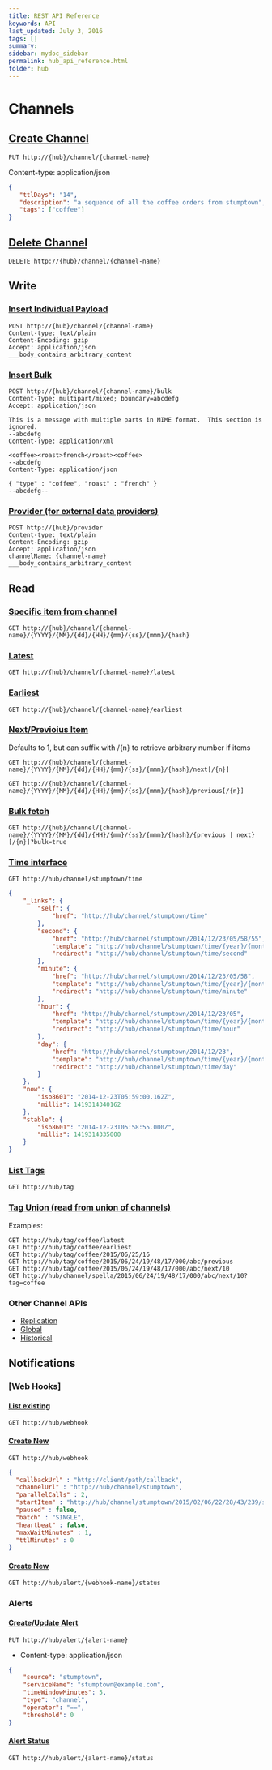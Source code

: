 ```yaml
---
title: REST API Reference
keywords: API
last_updated: July 3, 2016
tags: []
summary: 
sidebar: mydoc_sidebar
permalink: hub_api_reference.html
folder: hub
---
```


# Channels

## [Create Channel](hub_channels_creating.html)

`PUT http://{hub}/channel/{channel-name}`

Content-type: application/json

```json
{
   "ttlDays": "14",
   "description": "a sequence of all the coffee orders from stumptown",
   "tags": ["coffee"]
}
```


## [Delete Channel](hub_channels_delete.html)

`DELETE http://{hub}/channel/{channel-name}`

## Write

### [Insert Individual Payload](hub_channels_insert.html#individual)

```
POST http://{hub}/channel/{channel-name}
Content-type: text/plain
Content-Encoding: gzip
Accept: application/json
___body_contains_arbitrary_content
```

### [Insert Bulk](hub_channels_insert.html#bulk)

```
POST http://{hub}/channel/{channel-name}/bulk
Content-Type: multipart/mixed; boundary=abcdefg
Accept: application/json

This is a message with multiple parts in MIME format.  This section is ignored.
--abcdefg
Content-Type: application/xml

<coffee><roast>french</roast><coffee>
--abcdefg
Content-Type: application/json

{ "type" : "coffee", "roast" : "french" }
--abcdefg--
```

### [Provider (for external data providers)](hub_channels_insert.html#provider)

```
POST http://{hub}/provider
Content-type: text/plain
Content-Encoding: gzip
Accept: application/json
channelName: {channel-name}
___body_contains_arbitrary_content
```

## Read

### [Specific item from channel](hub_channels_reading.html#specific)

`GET http://{hub}/channel/{channel-name}/{YYYY}/{MM}/{dd}/{HH}/{mm}/{ss}/{mmm}/{hash}`

### [Latest](hub_channels_reading.html#latest)

`GET http://{hub}/channel/{channel-name}/latest`

### [Earliest](hub_channels_reading.html#earliest)

`GET http://{hub}/channel/{channel-name}/earliest`

### [Next/Previoius Item](hub_channels_reading.html#next-and-previous)

Defaults to 1, but can suffix with /{n} to retrieve arbitrary number if items

`GET http://{hub}/channel/{channel-name}/{YYYY}/{MM}/{dd}/{HH}/{mm}/{ss}/{mmm}/{hash}/next[/{n}]`

`GET http://{hub}/channel/{channel-name}/{YYYY}/{MM}/{dd}/{HH}/{mm}/{ss}/{mmm}/{hash}/previous[/{n}]`

### [Bulk fetch](hub_channels_reading.html#bulk)

`GET http://{hub}/channel/{channel-name}/{YYYY}/{MM}/{dd}/{HH}/{mm}/{ss}/{mmm}/{hash}/{previous | next}[/{n}]?bulk=true`

### [Time interface](hub_channels_time.html)

`GET http://hub/channel/stumptown/time`

```json
{
    "_links": {
        "self": {
            "href": "http://hub/channel/stumptown/time"
        },
        "second": {
            "href": "http://hub/channel/stumptown/2014/12/23/05/58/55",
            "template": "http://hub/channel/stumptown/time/{year}/{month}/{day}/{hour}/{minute}/{second}{?stable}",
            "redirect": "http://hub/channel/stumptown/time/second"
        },
        "minute": {
            "href": "http://hub/channel/stumptown/2014/12/23/05/58",
            "template": "http://hub/channel/stumptown/time/{year}/{month}/{day}/{hour}/{minute}{?stable}",
            "redirect": "http://hub/channel/stumptown/time/minute"
        },
        "hour": {
            "href": "http://hub/channel/stumptown/2014/12/23/05",
            "template": "http://hub/channel/stumptown/time/{year}/{month}/{day}/{hour}{?stable}",
            "redirect": "http://hub/channel/stumptown/time/hour"
        },
        "day": {
            "href": "http://hub/channel/stumptown/2014/12/23",
            "template": "http://hub/channel/stumptown/time/{year}/{month}/{day}{?stable}",
            "redirect": "http://hub/channel/stumptown/time/day"
        }
    },
    "now": {
        "iso8601": "2014-12-23T05:59:00.162Z",
        "millis": 1419314340162
    },
    "stable": {
        "iso8601": "2014-12-23T05:58:55.000Z",
        "millis": 1419314335000
    }
}
```

### [List Tags](hub_channels_tag.html#list)

`GET http://hub/tag`

### [Tag Union (read from union of channels)](hub_channels_tag.html#union)

Examples:

```
GET http://hub/tag/coffee/latest
GET http://hub/tag/coffee/earliest
GET http://hub/tag/coffee/2015/06/25/16
GET http://hub/tag/coffee/2015/06/24/19/48/17/000/abc/previous
GET http://hub/tag/coffee/2015/06/24/19/48/17/000/abc/next/10
GET http://hub/channel/spella/2015/06/24/19/48/17/000/abc/next/10?tag=coffee
```

### Other Channel APIs 

* [Replication](hub_channels_replication.html)
* [Global](hub_channels_global.html)
* [Historical](hub_channels_historical)

## Notifications

### [Web Hooks]

#### [List existing](hub_notifications_webhooks.html#list) 

`GET http://hub/webhook`

#### [Create New](hub_notifications_webhooks.html#new) 

`GET http://hub/webhook`

``` json
{
  "callbackUrl" : "http://client/path/callback",
  "channelUrl" : "http://hub/channel/stumptown",
  "parallelCalls" : 2,
  "startItem" : "http://hub/channel/stumptown/2015/02/06/22/28/43/239/s03ub2",
  "paused" : false,
  "batch" : "SINGLE",
  "heartbeat" : false,
  "maxWaitMinutes" : 1,
  "ttlMinutes" : 0
}
```

#### [Create New](hub_notifications_webhooks.html#status) 
`GET http://hub/alert/{webhook-name}/status`

### Alerts

#### [Create/Update Alert](hub_notifications_alerts.html#create)

`PUT http://hub/alert/{alert-name}`

* Content-type: application/json

```json
{
    "source": "stumptown",
    "serviceName": "stumptown@example.com",
    "timeWindowMinutes": 5,
    "type": "channel",
    "operator": "==",
    "threshold": 0
}
```

#### [Alert Status](hub_notifications_alerts.html#status)

`GET http://hub/alert/{alert-name}/status`


